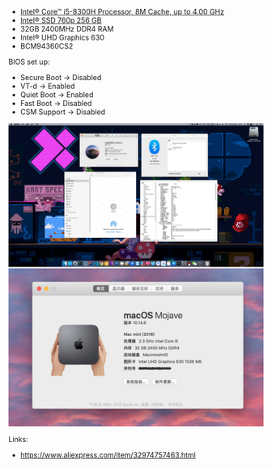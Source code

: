 

* [Intel® Core™ i5-8300H Processor, 8M Cache, up to 4.00 GHz](https://ark.intel.com/content/www/us/en/ark/products/134876/intel-core-i5-8300h-processor-8m-cache-up-to-4-00-ghz.html)
* [Intel® SSD 760p 256 GB](https://ark.intel.com/content/www/us/en/ark/products/134583/intel-ssd-760p-series-256gb-m-2-80mm-pcie-3-0-x4-3d2-tlc.html)
* 32GB 2400MHz DDR4 RAM
* Intel® UHD Graphics 630
* BCM94360CS2

BIOS set up:
* Secure Boot -> Disabled
* VT-d -> Enabled
* Quiet Boot -> Enabled
* Fast Boot -> Disabled
* CSM Support -> Disabled

![screenshot](https://raw.githubusercontent.com/suxiaogang/Eglobal-S200-Nuc-i5-8300H-hackintosh/master/desktop-catalina.jpg)
![screenshot](https://raw.githubusercontent.com/suxiaogang/Eglobal-S200-Nuc-i5-8300H-hackintosh/master/desktop.jpg)

Links:
* https://www.aliexpress.com/item/32974757463.html

